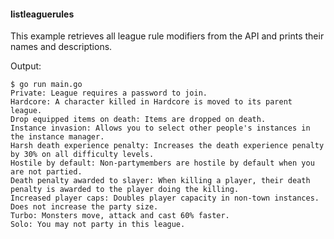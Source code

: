 #### listleaguerules

This example retrieves all league rule modifiers from the API and prints their
names and descriptions.

Output:

```
$ go run main.go
Private: League requires a password to join.
Hardcore: A character killed in Hardcore is moved to its parent league.
Drop equipped items on death: Items are dropped on death.
Instance invasion: Allows you to select other people's instances in the instance manager.
Harsh death experience penalty: Increases the death experience penalty by 30% on all difficulty levels.
Hostile by default: Non-partymembers are hostile by default when you are not partied.
Death penalty awarded to slayer: When killing a player, their death penalty is awarded to the player doing the killing.
Increased player caps: Doubles player capacity in non-town instances. Does not increase the party size.
Turbo: Monsters move, attack and cast 60% faster.
Solo: You may not party in this league.
```